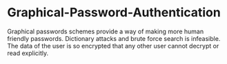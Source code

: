 # Graphical-Password-Authentication
Graphical passwords schemes provide a way of making more human friendly passwords. Dictionary attacks and brute force search is infeasible. The data of the user is so encrypted that any other user cannot decrypt or read explicitly.
